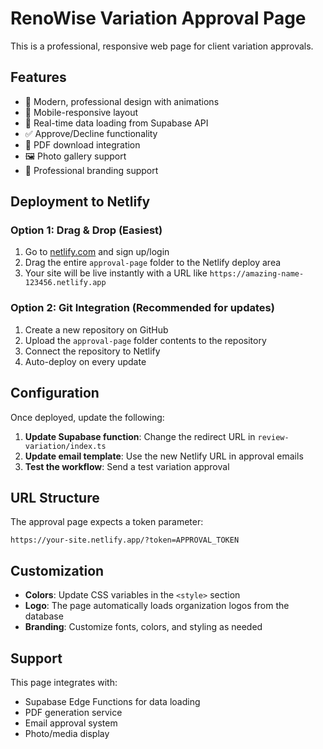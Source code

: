 # RenoWise Variation Approval Page

This is a professional, responsive web page for client variation approvals.

## Features

- 🎨 Modern, professional design with animations
- 📱 Mobile-responsive layout
- 🔄 Real-time data loading from Supabase API
- ✅ Approve/Decline functionality
- 📄 PDF download integration
- 🖼️ Photo gallery support
- 🎯 Professional branding support

## Deployment to Netlify

### Option 1: Drag & Drop (Easiest)

1. Go to [netlify.com](https://netlify.com) and sign up/login
2. Drag the entire `approval-page` folder to the Netlify deploy area
3. Your site will be live instantly with a URL like `https://amazing-name-123456.netlify.app`

### Option 2: Git Integration (Recommended for updates)

1. Create a new repository on GitHub
2. Upload the `approval-page` folder contents to the repository
3. Connect the repository to Netlify
4. Auto-deploy on every update

## Configuration

Once deployed, update the following:

1. **Update Supabase function**: Change the redirect URL in `review-variation/index.ts`
2. **Update email template**: Use the new Netlify URL in approval emails
3. **Test the workflow**: Send a test variation approval

## URL Structure

The approval page expects a token parameter:
```
https://your-site.netlify.app/?token=APPROVAL_TOKEN
```

## Customization

- **Colors**: Update CSS variables in the `<style>` section
- **Logo**: The page automatically loads organization logos from the database
- **Branding**: Customize fonts, colors, and styling as needed

## Support

This page integrates with:
- Supabase Edge Functions for data loading
- PDF generation service
- Email approval system
- Photo/media display
